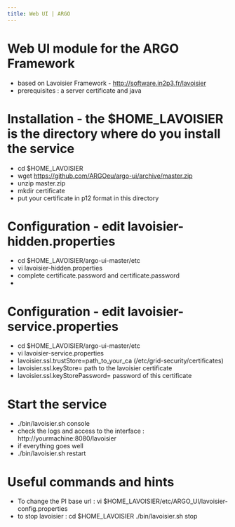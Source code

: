 ```yaml
---
title: Web UI | ARGO
---
```


# Web UI module for the ARGO Framework

* based on Lavoisier Framework - http://software.in2p3.fr/lavoisier
* prerequisites : a server certificate and java


 # Installation - the $HOME_LAVOISIER is the directory where do you install the service
* cd $HOME_LAVOISIER
* wget https://github.com/ARGOeu/argo-ui/archive/master.zip
* unzip master.zip
* mkdir certificate
* put your certificate in p12 format in this directory


 # Configuration - edit lavoisier-hidden.properties
* cd $HOME_LAVOISIER/argo-ui-master/etc
* vi lavoisier-hidden.properties
* complete certificate.password and certificate.password
*

 # Configuration - edit lavoisier-service.properties
* cd $HOME_LAVOISIER/argo-ui-master/etc
* vi lavoisier-service.properties
* lavoisier.ssl.trustStore=path_to_your_ca  (/etc/grid-security/certificates)
* lavoisier.ssl.keyStore= path to the lavoisier certificate
* lavoisier.ssl.keyStorePassword= password of this certificate

 # Start the service 

* ./bin/lavoisier.sh console
* check the logs and access to the interface : http://yourmachine:8080/lavoisier
* if everything goes well 
*  ./bin/lavoisier.sh restart


 # Useful commands and hints

* To change the PI base url : vi $HOME_LAVOISIER/etc/ARGO_UI/lavoisier-config.properties
* to stop lavoisier : 
cd $HOME_LAVOISIER
./bin/lavoisier.sh stop